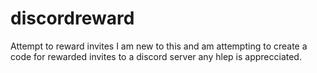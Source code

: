 # discordreward
Attempt to reward invites
I am new to this and am attempting to create a code for rewarded invites to a discord server any hlep is apprecciated.
